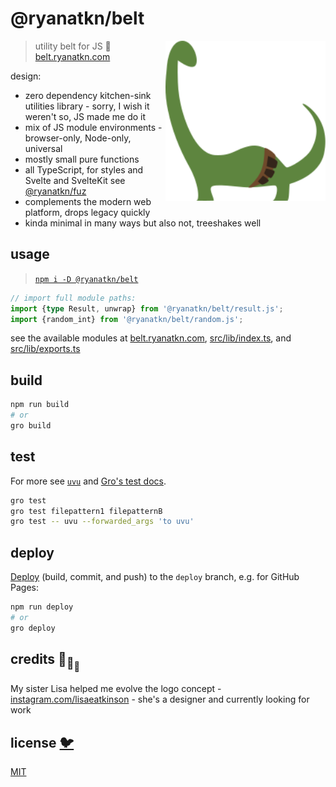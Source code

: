 # @ryanatkn/belt

[<img src="static/logo.svg" alt="a green sauropod wearing a brown utility belt" align="right" width="256" height="256">](https://gro.ryanatkn.com/)

> utility belt for JS 🦕
> [belt.ryanatkn.com](https://belt.ryanatkn.com)

design:

- zero dependency kitchen-sink utilities library - sorry, I wish it weren't so, JS made me do it
- mix of JS module environments - browser-only, Node-only, universal
- mostly small pure functions
- all TypeScript, for styles and Svelte and SvelteKit
  see <a href="https://github.com/fuz-dev/fuz">@ryanatkn/fuz</a>
- complements the modern web platform, drops legacy quickly
- kinda minimal in many ways but also not, treeshakes well

## usage

> [`npm i -D @ryanatkn/belt`](https://www.npmjs.com/package/@ryanatkn/belt)

```ts
// import full module paths:
import {type Result, unwrap} from '@ryanatkn/belt/result.js';
import {random_int} from '@ryanatkn/belt/random.js';
```

see the available modules at [belt.ryanatkn.com](https://belt.ryanatkn.com),
[src/lib/index.ts](src/lib/index.ts),
and [src/lib/exports.ts](src/lib/exports.ts)

## build

```bash
npm run build
# or
gro build
```

## test

For more see [`uvu`](https://github.com/lukeed/uvu)
and [Gro's test docs](https://github.com/feltjs/gro/blob/main/src/docs/test.md).

```bash
gro test
gro test filepattern1 filepatternB
gro test -- uvu --forwarded_args 'to uvu'
```

## deploy

[Deploy](https://github.com/feltjs/gro/blob/main/src/docs/deploy.md)
(build, commit, and push) to the `deploy` branch, e.g. for GitHub Pages:

```bash
npm run deploy
# or
gro deploy
```

## credits 🐢<sub>🐢</sub><sub><sub>🐢</sub></sub>

My sister Lisa helped me evolve the logo concept -
[instagram.com/lisaeatkinson](https://www.instagram.com/lisaeatkinson/) -
she's a designer and currently looking for work

## license [🐦](https://wikipedia.org/wiki/Free_and_open-source_software)

[MIT](LICENSE)

